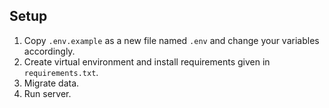 ## Setup

1. Copy `.env.example` as a new file named `.env` and change your variables accordingly.
2. Create virtual environment and install requirements given in `requirements.txt`.
3. Migrate data.
4. Run server.